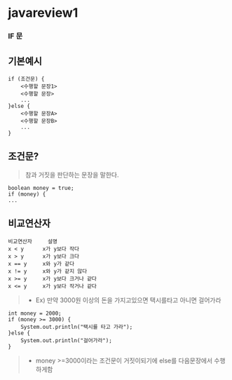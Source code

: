 # javareview1


### IF 문 

## 기본예시

```
if (조건문) {
    <수행할 문장1>
    <수행할 문장>
    ...
}else {
    <수행할 문장A>
    <수행할 문장B>
    ...
}
```


## 조건문?
> 참과 거짓을 판단하는 문장을 말한다.

```
boolean money = true;
if (money) {
...
```


## 비교연산자

```
비교연산자	  설명
x < y 	   x가 y보다 작다
x > y 	   x가 y보다 크다
x == y 	   x와 y가 같다
x != y	   x와 y가 같지 않다
x >= y	   x가 y보다 크거나 같다
x <= y	   x가 y보다 작거나 같다
```

> - Ex) 만약 3000원 이상의 돈을 가지고있으면 택시를타고 아니면 걸어가라
```
int money = 2000;
if (money >= 3000) {
    System.out.println("택시를 타고 가라");
}else {
    System.out.println("걸어가라");
}
```
> - money >=3000이라는 조건문이 거짓이되기에 else를 다음문장에서 수행하게함












